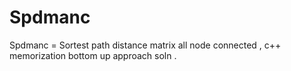 # Spdmanc
Spdmanc = Sortest path distance matrix all node connected , c++  memorization bottom up approach soln .  
